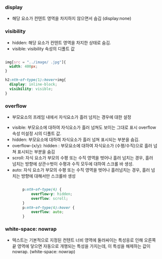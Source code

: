### display
- 해당 요소가 컨텐트 영역을 차지하지 않으면서 숨김 (display:none)

### visibility
- hidden: 해당 요소가 컨텐트 영역을 차지한 상태로 숨김.
- visible: visibility 속성의 디폴트 값

```css

img[src = "../image/ .jpg"]{
  width: 400px;
}

h2:nth-of-type(1):hover+img{
  display: inline-block;
  visibility: visible;
}


```

### overflow
- 부모요소의 프레임 내에서 자식요소가 흘러 넘치는 경우에 대한 설정

* visible: 부모요소에 대하여 자식요소가 흘러 넘쳐도 보이는 그대로 표시
  overflow 속성 미설정 시의 디폴트 값.
* hidden: 부모요소에 대하여 자식요소가 흘러 넘쳐 표시되는 부분을 숨김.
* overflow-(x/y): hidden : 부모요소에 대하여 자식요소가 (수평/수직)으로 흘러 넘쳐 표시되는 부분을 숨김
* scroll: 자식 요소가 부모의 수평 또는 수직 영역을 벗어나 흘러 넘치는 경우, 
흘러 넘치는 방향에 상관ㅇ벗이 수평과 수직 모두에 대하여 스크롤 바 생성.
* auto: 자식 요소가 부모의 수평 또는 수직 영역을 벗어나 흘러넘치는 경우, 흘러 넘치는 방향에 대해서만 스크롤바 생성
```css

        p:nth-of-type(4) {
            overflow-y: hidden;
            overflow: scroll;
        }
        p:nth-of-type(4):hover {
            overflow: auto;
        }


```


### white-space: nowrap
- 텍스트는 기본적으로 지정된 컨텐트 너비 영역에 둘러싸이는 특성응로 인해 오른쪽 끝 영역에 닿으면 자동으로 개행되는
특성을 가지는데, 이 특성을 해제하는 값이 nowrap. (white-space: nowrap)


